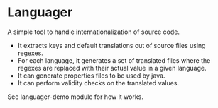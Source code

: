 Languager
=========

A simple tool to handle internationalization of source code.
- It extracts keys and default translations out of source files using regexes.
- For each language, it generates a set of translated files where the regexes are replaced with their actual value in a given language.
- It can generate properties files to be used by java.
- It can perform validity checks on the translated values.

See languager-demo module for how it works.

